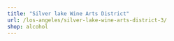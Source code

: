 ```yaml
---
title: "Silver lake Wine Arts District"
url: /los-angeles/silver-lake-wine-arts-district-3/
shop: alcohol
---
```

